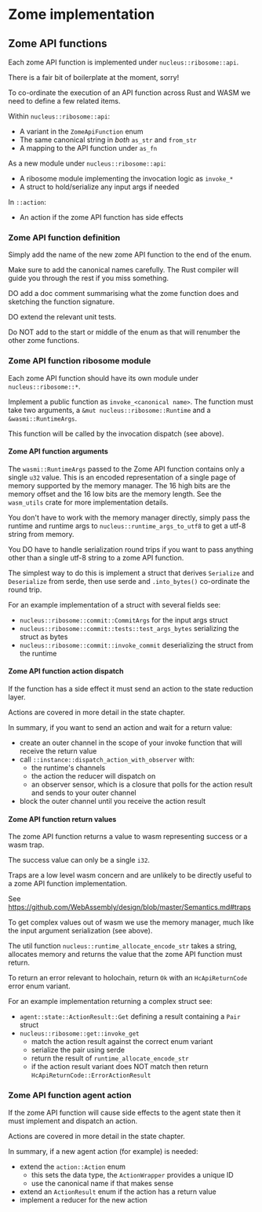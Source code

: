 # Zome implementation

## Zome API functions

Each zome API function is implemented under `nucleus::ribosome::api`.

There is a fair bit of boilerplate at the moment, sorry!

To co-ordinate the execution of an API function across Rust and WASM we need to
define a few related items.

Within `nucleus::ribosome::api`:

- A variant in the `ZomeApiFunction` enum
- The same canonical string in _both_ `as_str` and `from_str`
- A mapping to the API function under `as_fn`

As a new module under `nucleus::ribosome::api`:

- A ribosome module implementing the invocation logic as `invoke_*`
- A struct to hold/serialize any input args if needed

In `::action`:

- An action if the zome API function has side effects

### Zome API function definition

Simply add the name of the new zome API function to the end of the enum.

Make sure to add the canonical names carefully. The Rust compiler will guide you
through the rest if you miss something.

DO add a doc comment summarising what the zome function does and sketching the
function signature.

DO extend the relevant unit tests.

Do NOT add to the start or middle of the enum as that will renumber the other
zome functions.

### Zome API function ribosome module

Each zome API function should have its own module under `nucleus::ribosome::*`.

Implement a public function as `invoke_<canonical name>`. The function must take
two arguments, a `&mut nucleus::ribosome::Runtime` and a `&wasmi::RuntimeArgs`.

This function will be called by the invocation dispatch (see above).

#### Zome API function arguments

The `wasmi::RuntimeArgs` passed to the Zome API function contains only a single
`u32` value. This is an encoded representation of a single page of memory
supported by the memory manager. The 16 high bits are the memory offset and the
16 low bits are the memory length. See the `wasm_utils` crate for more
implementation details.

You don't have to work with the memory manager directly, simply pass the runtime
and runtime args to `nucleus::runtime_args_to_utf8` to get a utf-8 string from
memory.

You DO have to handle serialization round trips if you want to pass anything
other than a single utf-8 string to a zome API function.

The simplest way to do this is implement a struct that derives `Serialize` and
`Deserialize` from serde, then use serde and `.into_bytes()` co-ordinate the
round trip.

For an example implementation of a struct with several fields see:

- `nucleus::ribosome::commit::CommitArgs` for the input args struct
- `nucleus::ribosome::commit::tests::test_args_bytes` serializing the struct as bytes
- `nucleus::ribosome::commit::invoke_commit` deserializing the struct from the runtime

#### Zome API function action dispatch

If the function has a side effect it must send an action to the state reduction
layer.

Actions are covered in more detail in the state chapter.

In summary, if you want to send an action and wait for a return value:

- create an outer channel in the scope of your invoke function that will receive the return value
- call `::instance::dispatch_action_with_observer` with:
  - the runtime's channels
  - the action the reducer will dispatch on
  - an observer sensor, which is a closure that polls for the action result and sends to your outer channel
- block the outer channel until you receive the action result

#### Zome API function return values

The zome API function returns a value to wasm representing success or a wasm trap.

The success value can only be a single `i32`.

Traps are a low level wasm concern and are unlikely to be directly useful to a
zome API function implementation.

See https://github.com/WebAssembly/design/blob/master/Semantics.md#traps

To get complex values out of wasm we use the memory manager, much like the input
argument serialization (see above).

The util function `nucleus::runtime_allocate_encode_str` takes a string,
allocates memory and returns the value that the zome API function must return.

To return an error relevant to holochain, return `Ok` with an `HcApiReturnCode`
error enum variant.

For an example implementation returning a complex struct see:

- `agent::state::ActionResult::Get` defining a result containing a `Pair` struct
- `nucleus::ribosome::get::invoke_get`
  - match the action result against the correct enum variant
  - serialize the pair using serde
  - return the result of `runtime_allocate_encode_str`
  - if the action result variant does NOT match then return `HcApiReturnCode::ErrorActionResult`

### Zome API function agent action

If the zome API function will cause side effects to the agent state then it must
implement and dispatch an action.

Actions are covered in more detail in the state chapter.

In summary, if a new agent action (for example) is needed:

- extend the `action::Action` enum
  - this sets the data type, the `ActionWrapper` provides a unique ID
  - use the canonical name if that makes sense
- extend an `ActionResult` enum if the action has a return value
- implement a reducer for the new action
